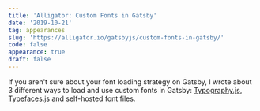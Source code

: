 ```yaml
---
title: 'Alligator: Custom Fonts in Gatsby'
date: '2019-10-21'
tag: appearances
slug: 'https://alligator.io/gatsbyjs/custom-fonts-in-gatsby/'
code: false
appearance: true
draft: false
---
```


If you aren't sure about your font loading strategy on Gatsby, I wrote about 3 different ways to load and use custom fonts in Gatsby: [Typography.js](https://github.com/KyleAMathews/typography.js), [Typefaces.js](https://github.com/KyleAMathews/typefaces) and self-hosted font files.